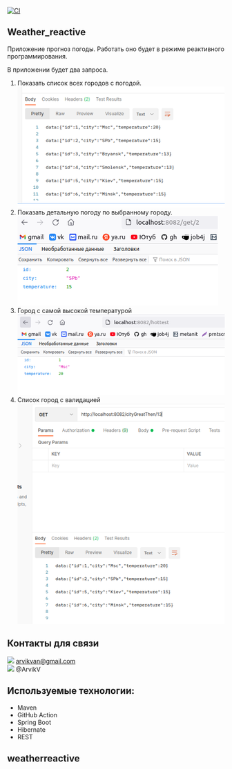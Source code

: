 [![CI](https://github.com/ArvikVan/weather_reactive/actions/workflows/Createmain.yml/badge.svg?branch=master)](https://github.com/ArvikVan/weather_reactive/actions/workflows/Createmain.yml)
## Weather_reactive

Приложение прогноз погоды. Работать оно будет в режиме реактивного программирования.

В приложении будет два запроса.
<br>
1. Показать список всех городов с погодой.
![](img/1.png)<br>
2. Показать детальную погоду по выбранному городу.
![](img/2.png)<br>
3. Город с самой высокой температурой
![](img/3.png)<br>
4. Список город с валидацией
![](img/4.png)<br>
## Контакты для связи<br>
<img src="https://img.icons8.com/clouds/100/000000/gmail-new.png" width="10"/> arvikvan@gmail.com<br>
<img src="https://img.icons8.com/color/100/000000/telegram-app--v2.png" width="10"/> @ArvikV
<br>

## Используемые технологии:
- Maven
- GitHub Action
- Spring Boot
- Hibernate
- REST
## weatherreactive
